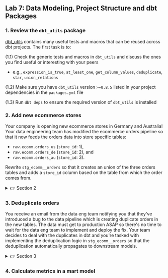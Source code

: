 ## Lab 7: Data Modeling, Project Structure and dbt Packages

### 1. Review the `dbt_utils` package 

[dbt_utils](https://hub.getdbt.com/dbt-labs/dbt_utils/latest/) contains many useful tests and macros that can be reused across dbt projects. The first task is to:

(1.1) Check the generic tests and macros in `dbt_utils` and discuss the ones you find useful or interesting with your peers
    
* e.g., `expression_is_true`, `at_least_one`, `get_column_values`, `deduplicate`, `star`, `union_relations`

(1.2) Make sure you have `dbt_utils` version `>=0.8.5` listed in your project dependencies in the `packages.yml` file

(1.3) Run `dbt deps` to ensure the required version of `dbt_utils` is installed

### 2. Add new ecommerce stores

Your company is opening new ecommerce stores in Germany and Australia! Your data engineering team has modified the ecommerce orders pipeline so that it now feeds the orders data into store specific tables: 

* `raw.ecomm.orders_us` (`store_id`: 1),
* `raw.ecomm.orders_de` (`store_id`: 2), and
* `raw.ecomm.orders_au` (`store_id`: 3).

Rewrite `stg_ecomm__orders` so that it creates an union of the three orders tables and adds a `store_id` column based on the table from which the order comes from. 

<details>
  <summary>👉 Section 2</summary>

  (2.1) Add the three orders tables to your `sources.yml`

  (2.2) Refactor `stg_ecomm__orders` so that it combines the three orders tables using the `dbt_utils.union_relations` macro:

  ```sql
    with sources as (
        {{
            dbt_utils.union_relations(
                relations=[
                    ...
                ],
            )
        }}
    ),

    ...
  ```
  (2.3) Preview and inspect the compiled SQL of `stg_ecomm__orders`. How does the `dbt_utils.union_relations` macro differ from a manually constructed union?

  (2.4) Extract store country code from the `_dbt_source_relation` column and map it to the `store_id`
  ```sql
    with sources as (
        {{
            dbt_utils.union_relations(
                relations=[
                    source('ecomm', 'orders_us'),
                    source('ecomm', 'orders_de'),
                    source('ecomm', 'orders_au')
                ],
            )
        }}
    ),

    store_codes as (
        select
            *,
            ... as store_code
        from sources
    ),

    store_ids as (
        select
            *,
            ... as store_id
        from store_codes
    ),

    renamed as (
        select
            *,                  -- Include all original columns in the staging layer
            id as order_id,
            ...
        from store_ids
    )

    select
        *
    from renamed
  ```
  (2.5) Ensure the model and its downstream depencies run successfully `dbt run -s stg_ecomm__orders+`

  (2.6) Add a `not_null` test for the `store_id` column in `stg_ecomm__orders` and run the tests: `dbt test -s stg_ecomm__orders+`

</details>

### 3. Deduplicate orders

You receive an email from the data eng team notifying you that they've introduced a bug to the data pipeline which is creating duplicate orders in the new tables. The data must get to production ASAP so there's no time to wait for the data eng team to implement and deploy the fix. Your team decides to deal with the duplicates in dbt and you're tasked with implementing the deduplication logic in `stg_ecomm__orders` so that the deduplication automatically propagates to downstream models.

<details>
  <summary>👉 Section 3</summary>

(3.1) Find the duplicates using SQL. How do you write a query that returns the duplicate `order_id` values?

(3.2) Use the `dbt_utils.deduplicate` macro to deduplicate orders in `stg_ecomm__orders`. Which columns should you partition and group by?
```sql
...

renamed as (
    ...
),

deduplicated as (
    {{
        dbt_utils.deduplicate(
            relation='renamed',
            partition_by=...,
            order_by=...
        )
    }}
)

select
    *
from deduplicated
```

(3) Ensure the model and its downstream depencies run successfully: `dbt run -s stg_ecomm__orders+`

(4) Add a primary key test for `order_id` in `stg_ecomm__orders` and run the tests: `dbt test -s stg_ecomm__orders+`

</details>

### 4. Calculate metrics in a mart model

